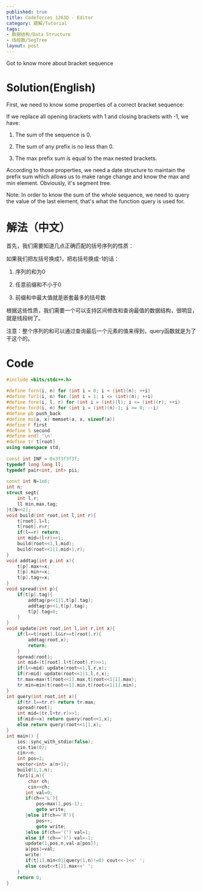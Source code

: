 ```yaml
---
published: true
title: Codeforces 1263D - Editor
category: 题解/Tutorial
tags: 
- 数据结构/Data Structure
- 线段数/SegTree
layout: post
---
```

Got to know  more about bracket sequence
<!-- more -->

# Solution(English)

First, we need to know some properties of a correct bracket sequence:

If we replace all opening brackets with 1 and closing brackets with -1, we have:

1. The sum of the sequence is 0.

1. The sum of any prefix is no less than 0.

1. The max prefix sum is equal to the max nested brackets.

According to those properties, we need a date structure to maintain the prefix sum which allows us to make range change and know the max and min element. Obviously, it's segment tree.

Note: In order to know the sum of the whole sequence, we need to query the value of the last element, that's what the function query is used for.

# 解法（中文）

首先，我们需要知道几点正确匹配的括号序列的性质：

如果我们把左括号换成1，把右括号换成-1的话：

1. 序列的和为0

1. 任意前缀和不小于0

1. 前缀和中最大值就是嵌套最多的括号数

根据这些性质，我们需要一个可以支持区间修改和查询最值的数据结构，很明显，就是线段树了。

注意：整个序列的和可以通过查询最后一个元素的值来得到，query函数就是为了干这个的。

# Code
```cpp
#include <bits/stdc++.h>
 
#define forn(i, n) for (int i = 0; i < (int)(n); ++i)
#define for1(i, n) for (int i = 1; i <= (int)(n); ++i)
#define fore(i, l, r) for (int i = (int)(l); i <= (int)(r); ++i)
#define ford(i, n) for (int i = (int)(n)-1; i >= 0; --i)
#define pb push_back
#define ms(a, x) memset(a, x, sizeof(a))
#define F first
#define S second
#define endl '\n'
#define tr t[root]
using namespace std;
 
const int INF = 0x3f3f3f3f;
typedef long long ll;
typedef pair<int, int> pii;
 
const int N=1e6;
int n;
struct segt{
    int l,r;
    ll min,max,tag;
}t[N<<2];
void build(int root,int l,int r){
    t[root].l=l;
    t[root].r=r;
    if(l==r) return;
    int mid=(l+r)>>1;
    build(root<<1,l,mid);
    build(root<<1|1,mid+1,r);
}
void addtag(int p,int x){
    t[p].max+=x;
    t[p].min+=x;
    t[p].tag+=x;
}
void spread(int p){
    if(t[p].tag){
        addtag(p<<1|1,t[p].tag);
        addtag(p<<1,t[p].tag);
        t[p].tag=0;
    }
}
void update(int root,int l,int r,int x){
    if(l<=t[root].l&&r>=t[root].r){
        addtag(root,x);
        return;
    }
    spread(root);
    int mid=(t[root].l+t[root].r)>>1;
    if(l<=mid) update(root<<1,l,r,x);
    if(r>mid) update(root<<1|1,l,r,x);
    tr.max=max(t[root<<1].max,t[root<<1|1].max);
    tr.min=min(t[root<<1].min,t[root<<1|1].min);
}
int query(int root,int x){
    if(tr.l==tr.r) return tr.max;
    spread(root);
    int mid=(tr.l+tr.r)>>1;
    if(mid>=x) return query(root<<1,x);
    else return query(root<<1|1,x);
}
int main() {
    ios::sync_with_stdio(false);
    cin.tie(0);
    cin>>n;
    int pos=1;
    vector<int> a(n+1);
    build(1,1,n);
    for1(i,n){
        char ch;
        cin>>ch;
       int val=0;
       if(ch=='L'){
           pos=max(1,pos-1);
           goto write;
       }else if(ch=='R'){
           pos++;
           goto write;
       }else if(ch=='(') val=1;
       else if (ch==')') val=-1;
       update(1,pos,n,val-a[pos]);
       a[pos]=val;
       write:
       if(t[1].min<0||query(1,n)!=0) cout<<-1<<' ';
       else cout<<t[1].max<<' ';
    }
    return 0;
}
```